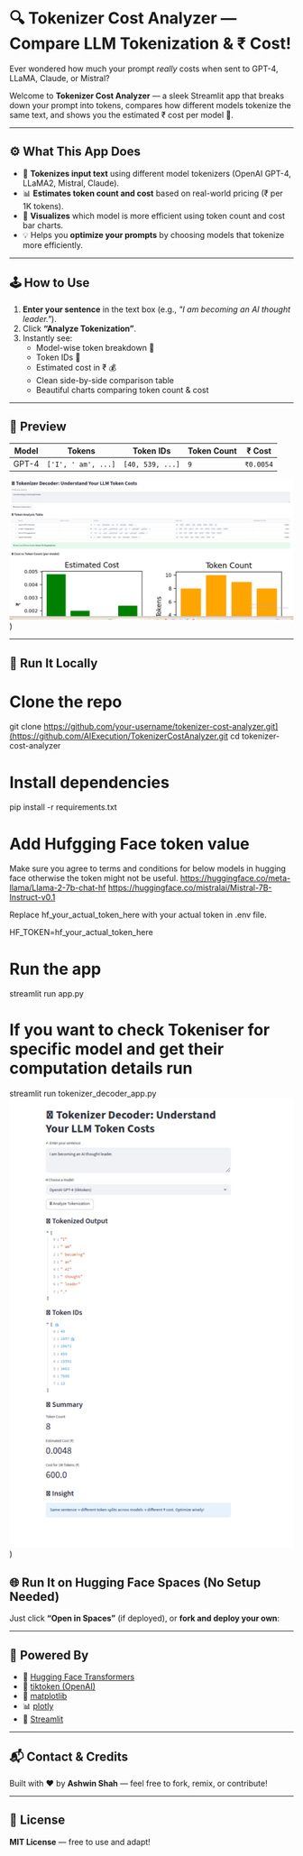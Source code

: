 # 🔍 Tokenizer Cost Analyzer — Compare LLM Tokenization & ₹ Cost!

Ever wondered how much your prompt _really_ costs when sent to GPT-4, LLaMA, Claude, or Mistral?

Welcome to **Tokenizer Cost Analyzer** — a sleek Streamlit app that breaks down your prompt into tokens, compares how different models tokenize the same text, and shows you the estimated ₹ cost per model 💸.

---

## ⚙️ What This App Does

- 🧩 **Tokenizes input text** using different model tokenizers (OpenAI GPT-4, LLaMA2, Mistral, Claude).
- 📊 **Estimates token count and cost** based on real-world pricing (₹ per 1K tokens).
- 🧠 **Visualizes** which model is more efficient using token count and cost bar charts.
- 💡 Helps you **optimize your prompts** by choosing models that tokenize more efficiently.

---

## 🕹️ How to Use

1. **Enter your sentence** in the text box (e.g., _"I am becoming an AI thought leader."_).
2. Click **“Analyze Tokenization”**.
3. Instantly see:
   - Model-wise token breakdown 🧩
   - Token IDs 🔢
   - Estimated cost in ₹ 💰
   - Clean side-by-side comparison table
   - Beautiful charts comparing token count & cost

---

## 📸 Preview

| Model | Tokens              | Token IDs        | Token Count | ₹ Cost    |
| ----- | ------------------- | ---------------- | ----------- | --------- |
| GPT-4 | `['I', ' am', ...]` | `[40, 539, ...]` | `9`         | `₹0.0054` |

![Sample UI](https://github.com/AIExecution/TokenizerCostAnalyzer/blob/CompareLLMTokenizationCost/Image1.png)) <!-- Replace with actual screenshot URL if available -->

---

## 🚀 Run It Locally

# Clone the repo

git clone https://github.com/your-username/tokenizer-cost-analyzer.git](https://github.com/AIExecution/TokenizerCostAnalyzer.git
cd tokenizer-cost-analyzer

# Install dependencies

pip install -r requirements.txt

# Add Hufgging Face token value

Make sure you agree to terms and conditions for below models in hugging face otherwise the token might not be useful.
https://huggingface.co/meta-llama/Llama-2-7b-chat-hf
https://huggingface.co/mistralai/Mistral-7B-Instruct-v0.1

Replace hf_your_actual_token_here with your actual token in .env file.

HF_TOKEN=hf_your_actual_token_here

# Run the app

streamlit run app.py

# If you want to check Tokeniser for specific model and get their computation details run

streamlit run tokenizer_decoder_app.py
![Sample UI](https://github.com/AIExecution/TokenizerCostAnalyzer/blob/CompareLLMTokenizationCost/Image2.png)) <!-- Replace with actual screenshot URL if available -->


## 🌐 Run It on Hugging Face Spaces (No Setup Needed)

Just click **“Open in Spaces”** (if deployed), or **fork and deploy your own**:

---

## 🧠 Powered By

- 🤖 [Hugging Face Transformers](https://huggingface.co/docs/transformers/index)
- 🧮 [tiktoken (OpenAI)](https://github.com/openai/tiktoken)
- 🎨 [matplotlib](https://matplotlib.org/)
- 📊 [plotly](https://plotly.com/python/)
- 🧱 [Streamlit](https://streamlit.io)

---

## 📬 Contact & Credits

Built with ❤️ by **Ashwin Shah** — feel free to fork, remix, or contribute!

---

## 📜 License

**MIT License** — free to use and adapt!
